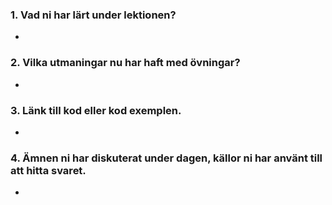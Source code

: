 ### **1. Vad ni har lärt under lektionen?**
-

### **2. Vilka utmaningar nu har haft med övningar?**
-

### **3. Länk till kod eller kod exemplen.**
-

### **4. Ämnen ni har diskuterat under dagen, källor ni har använt till att hitta svaret.**
-
